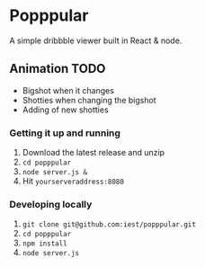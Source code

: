 # Popppular

A simple dribbble viewer built in React & node.

## Animation TODO
- Bigshot when it changes
- Shotties when changing the bigshot
- Adding of new shotties

### Getting it up and running

1. Download the latest release and unzip
2. `cd popppular`
3. `node server.js &`
4. Hit `yourserveraddress:8080`

### Developing locally

1. `git clone git@github.com:iest/popppular.git`
2. `cd popppular`
3. `npm install`
4. `node server.js`
